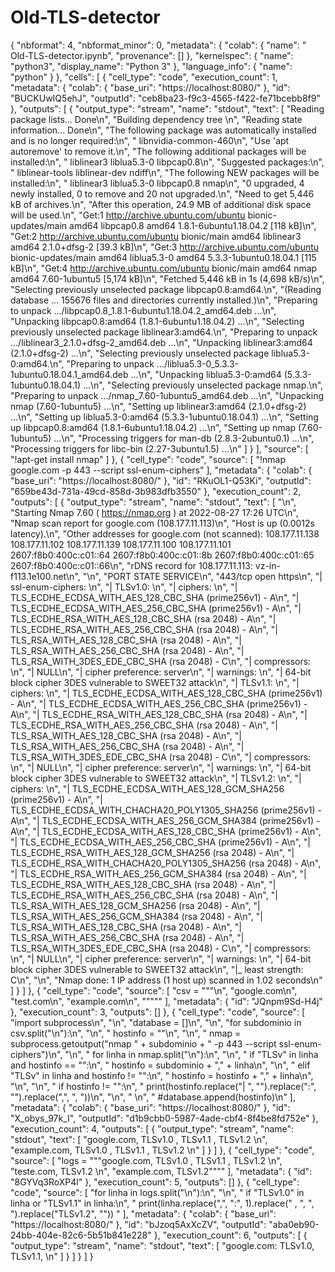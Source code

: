 # Old-TLS-detector

{
  "nbformat": 4,
  "nbformat_minor": 0,
  "metadata": {
    "colab": {
      "name": " Old-TLS-detector.ipynb",
      "provenance": []
    },
    "kernelspec": {
      "name": "python3",
      "display_name": "Python 3"
    },
    "language_info": {
      "name": "python"
    }
  },
  "cells": [
    {
      "cell_type": "code",
      "execution_count": 1,
      "metadata": {
        "colab": {
          "base_uri": "https://localhost:8080/"
        },
        "id": "BUCKUwIQ5ehJ",
        "outputId": "ceb8ba23-f9c3-4565-f422-fe71bcebb8f9"
      },
      "outputs": [
        {
          "output_type": "stream",
          "name": "stdout",
          "text": [
            "Reading package lists... Done\n",
            "Building dependency tree       \n",
            "Reading state information... Done\n",
            "The following package was automatically installed and is no longer required:\n",
            "  libnvidia-common-460\n",
            "Use 'apt autoremove' to remove it.\n",
            "The following additional packages will be installed:\n",
            "  liblinear3 liblua5.3-0 libpcap0.8\n",
            "Suggested packages:\n",
            "  liblinear-tools liblinear-dev ndiff\n",
            "The following NEW packages will be installed:\n",
            "  liblinear3 liblua5.3-0 libpcap0.8 nmap\n",
            "0 upgraded, 4 newly installed, 0 to remove and 20 not upgraded.\n",
            "Need to get 5,446 kB of archives.\n",
            "After this operation, 24.9 MB of additional disk space will be used.\n",
            "Get:1 http://archive.ubuntu.com/ubuntu bionic-updates/main amd64 libpcap0.8 amd64 1.8.1-6ubuntu1.18.04.2 [118 kB]\n",
            "Get:2 http://archive.ubuntu.com/ubuntu bionic/main amd64 liblinear3 amd64 2.1.0+dfsg-2 [39.3 kB]\n",
            "Get:3 http://archive.ubuntu.com/ubuntu bionic-updates/main amd64 liblua5.3-0 amd64 5.3.3-1ubuntu0.18.04.1 [115 kB]\n",
            "Get:4 http://archive.ubuntu.com/ubuntu bionic/main amd64 nmap amd64 7.60-1ubuntu5 [5,174 kB]\n",
            "Fetched 5,446 kB in 1s (4,698 kB/s)\n",
            "Selecting previously unselected package libpcap0.8:amd64.\n",
            "(Reading database ... 155676 files and directories currently installed.)\n",
            "Preparing to unpack .../libpcap0.8_1.8.1-6ubuntu1.18.04.2_amd64.deb ...\n",
            "Unpacking libpcap0.8:amd64 (1.8.1-6ubuntu1.18.04.2) ...\n",
            "Selecting previously unselected package liblinear3:amd64.\n",
            "Preparing to unpack .../liblinear3_2.1.0+dfsg-2_amd64.deb ...\n",
            "Unpacking liblinear3:amd64 (2.1.0+dfsg-2) ...\n",
            "Selecting previously unselected package liblua5.3-0:amd64.\n",
            "Preparing to unpack .../liblua5.3-0_5.3.3-1ubuntu0.18.04.1_amd64.deb ...\n",
            "Unpacking liblua5.3-0:amd64 (5.3.3-1ubuntu0.18.04.1) ...\n",
            "Selecting previously unselected package nmap.\n",
            "Preparing to unpack .../nmap_7.60-1ubuntu5_amd64.deb ...\n",
            "Unpacking nmap (7.60-1ubuntu5) ...\n",
            "Setting up liblinear3:amd64 (2.1.0+dfsg-2) ...\n",
            "Setting up liblua5.3-0:amd64 (5.3.3-1ubuntu0.18.04.1) ...\n",
            "Setting up libpcap0.8:amd64 (1.8.1-6ubuntu1.18.04.2) ...\n",
            "Setting up nmap (7.60-1ubuntu5) ...\n",
            "Processing triggers for man-db (2.8.3-2ubuntu0.1) ...\n",
            "Processing triggers for libc-bin (2.27-3ubuntu1.5) ...\n"
          ]
        }
      ],
      "source": [
        "!apt-get install nmap"
      ]
    },
    {
      "cell_type": "code",
      "source": [
        "!nmap google.com -p 443 --script ssl-enum-ciphers"
      ],
      "metadata": {
        "colab": {
          "base_uri": "https://localhost:8080/"
        },
        "id": "RKuOL1-Q53Ki",
        "outputId": "659be43d-731a-49cd-858d-3b983dfb3550"
      },
      "execution_count": 2,
      "outputs": [
        {
          "output_type": "stream",
          "name": "stdout",
          "text": [
            "\n",
            "Starting Nmap 7.60 ( https://nmap.org ) at 2022-08-27 17:26 UTC\n",
            "Nmap scan report for google.com (108.177.11.113)\n",
            "Host is up (0.0012s latency).\n",
            "Other addresses for google.com (not scanned): 108.177.11.138 108.177.11.102 108.177.11.139 108.177.11.100 108.177.11.101 2607:f8b0:400c:c01::64 2607:f8b0:400c:c01::8b 2607:f8b0:400c:c01::65 2607:f8b0:400c:c01::66\n",
            "rDNS record for 108.177.11.113: vz-in-f113.1e100.net\n",
            "\n",
            "PORT    STATE SERVICE\n",
            "443/tcp open  https\n",
            "| ssl-enum-ciphers: \n",
            "|   TLSv1.0: \n",
            "|     ciphers: \n",
            "|       TLS_ECDHE_ECDSA_WITH_AES_128_CBC_SHA (prime256v1) - A\n",
            "|       TLS_ECDHE_ECDSA_WITH_AES_256_CBC_SHA (prime256v1) - A\n",
            "|       TLS_ECDHE_RSA_WITH_AES_128_CBC_SHA (rsa 2048) - A\n",
            "|       TLS_ECDHE_RSA_WITH_AES_256_CBC_SHA (rsa 2048) - A\n",
            "|       TLS_RSA_WITH_AES_128_CBC_SHA (rsa 2048) - A\n",
            "|       TLS_RSA_WITH_AES_256_CBC_SHA (rsa 2048) - A\n",
            "|       TLS_RSA_WITH_3DES_EDE_CBC_SHA (rsa 2048) - C\n",
            "|     compressors: \n",
            "|       NULL\n",
            "|     cipher preference: server\n",
            "|     warnings: \n",
            "|       64-bit block cipher 3DES vulnerable to SWEET32 attack\n",
            "|   TLSv1.1: \n",
            "|     ciphers: \n",
            "|       TLS_ECDHE_ECDSA_WITH_AES_128_CBC_SHA (prime256v1) - A\n",
            "|       TLS_ECDHE_ECDSA_WITH_AES_256_CBC_SHA (prime256v1) - A\n",
            "|       TLS_ECDHE_RSA_WITH_AES_128_CBC_SHA (rsa 2048) - A\n",
            "|       TLS_ECDHE_RSA_WITH_AES_256_CBC_SHA (rsa 2048) - A\n",
            "|       TLS_RSA_WITH_AES_128_CBC_SHA (rsa 2048) - A\n",
            "|       TLS_RSA_WITH_AES_256_CBC_SHA (rsa 2048) - A\n",
            "|       TLS_RSA_WITH_3DES_EDE_CBC_SHA (rsa 2048) - C\n",
            "|     compressors: \n",
            "|       NULL\n",
            "|     cipher preference: server\n",
            "|     warnings: \n",
            "|       64-bit block cipher 3DES vulnerable to SWEET32 attack\n",
            "|   TLSv1.2: \n",
            "|     ciphers: \n",
            "|       TLS_ECDHE_ECDSA_WITH_AES_128_GCM_SHA256 (prime256v1) - A\n",
            "|       TLS_ECDHE_ECDSA_WITH_CHACHA20_POLY1305_SHA256 (prime256v1) - A\n",
            "|       TLS_ECDHE_ECDSA_WITH_AES_256_GCM_SHA384 (prime256v1) - A\n",
            "|       TLS_ECDHE_ECDSA_WITH_AES_128_CBC_SHA (prime256v1) - A\n",
            "|       TLS_ECDHE_ECDSA_WITH_AES_256_CBC_SHA (prime256v1) - A\n",
            "|       TLS_ECDHE_RSA_WITH_AES_128_GCM_SHA256 (rsa 2048) - A\n",
            "|       TLS_ECDHE_RSA_WITH_CHACHA20_POLY1305_SHA256 (rsa 2048) - A\n",
            "|       TLS_ECDHE_RSA_WITH_AES_256_GCM_SHA384 (rsa 2048) - A\n",
            "|       TLS_ECDHE_RSA_WITH_AES_128_CBC_SHA (rsa 2048) - A\n",
            "|       TLS_ECDHE_RSA_WITH_AES_256_CBC_SHA (rsa 2048) - A\n",
            "|       TLS_RSA_WITH_AES_128_GCM_SHA256 (rsa 2048) - A\n",
            "|       TLS_RSA_WITH_AES_256_GCM_SHA384 (rsa 2048) - A\n",
            "|       TLS_RSA_WITH_AES_128_CBC_SHA (rsa 2048) - A\n",
            "|       TLS_RSA_WITH_AES_256_CBC_SHA (rsa 2048) - A\n",
            "|       TLS_RSA_WITH_3DES_EDE_CBC_SHA (rsa 2048) - C\n",
            "|     compressors: \n",
            "|       NULL\n",
            "|     cipher preference: server\n",
            "|     warnings: \n",
            "|       64-bit block cipher 3DES vulnerable to SWEET32 attack\n",
            "|_  least strength: C\n",
            "\n",
            "Nmap done: 1 IP address (1 host up) scanned in 1.02 seconds\n"
          ]
        }
      ]
    },
    {
      "cell_type": "code",
      "source": [
        "csv = \"\"\"\n",
        "google.com\n",
        "test.com\n",
        "example.com\n",
        "\"\"\""
      ],
      "metadata": {
        "id": "JQnpm9Sd-H4j"
      },
      "execution_count": 3,
      "outputs": []
    },
    {
      "cell_type": "code",
      "source": [
        "import subprocess\n",
        "\n",
        "database = []\n",
        "\n",
        "for subdominio in csv.split(\"\\n\"):\n",
        "\n",
        "  hostinfo = \"\"\n",
        "\n",
        "  nmap = subprocess.getoutput(\"nmap \" + subdominio + \" -p 443 --script ssl-enum-ciphers\")\n",
        "\n",
        "  for linha in nmap.split(\"\\n\"):\n",
        "\n",
        "    if \"TLSv\" in linha and hostinfo == \"\":\n",
        "      hostinfo = subdominio + \",\" + linha\n",
        "\n",
        "    elif \"TLSv\" in linha and hostinfo != \"\":\n",
        "      hostinfo = hostinfo + \",\" + linha\n",
        "\n",
        "\n",
        "  if hostinfo != \"\":\n",
        "    print(hostinfo.replace(\"|   \", \"\").replace(\":\", \"\").replace(\",\", \", \"))\n",
        "\n",
        "  \n",
        "  #database.append(hostinfo)\n"
      ],
      "metadata": {
        "colab": {
          "base_uri": "https://localhost:8080/"
        },
        "id": "X_obys_97k_I",
        "outputId": "d1b9cbb0-5987-4ade-cbf4-8f4be8fd752e"
      },
      "execution_count": 4,
      "outputs": [
        {
          "output_type": "stream",
          "name": "stdout",
          "text": [
            "google.com, TLSv1.0 , TLSv1.1 , TLSv1.2 \n",
            "example.com, TLSv1.0 , TLSv1.1 , TLSv1.2 \n"
          ]
        }
      ]
    },
    {
      "cell_type": "code",
      "source": [
        "logs = \"\"\"google.com, TLSv1.0 , TLSv1.1 , TLSv1.2 \n",
        "teste.com, TLSv1.2 \n",
        "example.com, TLSv1.2\"\"\""
      ],
      "metadata": {
        "id": "8GYVq3RoXP4l"
      },
      "execution_count": 5,
      "outputs": []
    },
    {
      "cell_type": "code",
      "source": [
        "for linha in logs.split(\"\\n\"):\n",
        "\n",
        "  if \"TLSv1.0\" in linha or \"TLSv1.1\" in linha:\n",
        "    print(linha.replace(\",\", \":\", 1).replace(\" , \", \", \").replace(\"TLSv1.2\", \"\"))  "
      ],
      "metadata": {
        "colab": {
          "base_uri": "https://localhost:8080/"
        },
        "id": "bJzoq5AxXcZV",
        "outputId": "aba0eb90-24bb-404e-82c6-5b51b841e228"
      },
      "execution_count": 6,
      "outputs": [
        {
          "output_type": "stream",
          "name": "stdout",
          "text": [
            "google.com: TLSv1.0, TLSv1.1,  \n"
          ]
        }
      ]
    }
  ]
}
